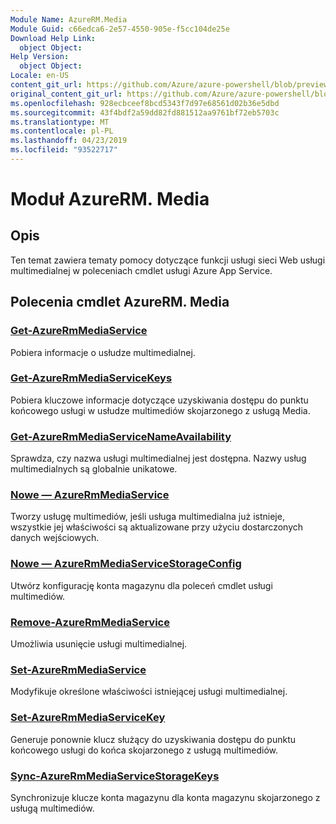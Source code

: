 ```yaml
---
Module Name: AzureRM.Media
Module Guid: c66edca6-2e57-4550-905e-f5cc104de25e
Download Help Link:
  object Object: 
Help Version:
  object Object: 
Locale: en-US
content_git_url: https://github.com/Azure/azure-powershell/blob/preview/src/ResourceManager/Media/Commands.Media/help/AzureRM.Media.md
original_content_git_url: https://github.com/Azure/azure-powershell/blob/preview/src/ResourceManager/Media/Commands.Media/help/AzureRM.Media.md
ms.openlocfilehash: 928ecbceef8bcd5343f7d97e68561d02b36e5dbd
ms.sourcegitcommit: 43f4bdf2a59dd82fd881512aa9761bf72eb5703c
ms.translationtype: MT
ms.contentlocale: pl-PL
ms.lasthandoff: 04/23/2019
ms.locfileid: "93522717"
---
```

# Moduł AzureRM. Media
## Opis
Ten temat zawiera tematy pomocy dotyczące funkcji usługi sieci Web usługi multimedialnej w poleceniach cmdlet usługi Azure App Service.

## Polecenia cmdlet AzureRM. Media
### [Get-AzureRmMediaService](Get-AzureRmMediaService.md)
Pobiera informacje o usłudze multimedialnej.

### [Get-AzureRmMediaServiceKeys](Get-AzureRmMediaServiceKeys.md)
Pobiera kluczowe informacje dotyczące uzyskiwania dostępu do punktu końcowego usługi w usłudze multimediów skojarzonego z usługą Media.

### [Get-AzureRmMediaServiceNameAvailability](Get-AzureRmMediaServiceNameAvailability.md)
Sprawdza, czy nazwa usługi multimedialnej jest dostępna.
Nazwy usług multimedialnych są globalnie unikatowe.

### [Nowe — AzureRmMediaService](New-AzureRmMediaService.md)
Tworzy usługę multimediów, jeśli usługa multimedialna już istnieje, wszystkie jej właściwości są aktualizowane przy użyciu dostarczonych danych wejściowych.

### [Nowe — AzureRmMediaServiceStorageConfig](New-AzureRmMediaServiceStorageConfig.md)
Utwórz konfigurację konta magazynu dla poleceń cmdlet usługi multimediów.

### [Remove-AzureRmMediaService](Remove-AzureRmMediaService.md)
Umożliwia usunięcie usługi multimedialnej.

### [Set-AzureRmMediaService](Set-AzureRmMediaService.md)
Modyfikuje określone właściwości istniejącej usługi multimedialnej.

### [Set-AzureRmMediaServiceKey](Set-AzureRmMediaServiceKey.md)
Generuje ponownie klucz służący do uzyskiwania dostępu do punktu końcowego usługi do końca skojarzonego z usługą multimediów.

### [Sync-AzureRmMediaServiceStorageKeys](Sync-AzureRmMediaServiceStorageKeys.md)
Synchronizuje klucze konta magazynu dla konta magazynu skojarzonego z usługą multimediów.


